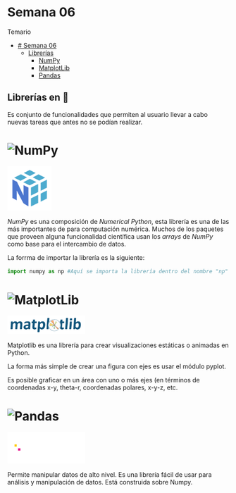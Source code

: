 # Semana 06

Temario
- [# Semana 06](#semana-06)
    - [Librerías](#semana-06)
        - [NumPy](#numpyhttpsnumpyorg)
        - [MatplotLib](#matplotlibhttpsmatplotliborg)
        - [Pandas](#pandashttpspandaspydataorg)
## Librerías en :snake:

Es conjunto de funcionalidades que permiten al usuario  llevar a cabo nuevas tareas que antes no se podían realizar.

# ![NumPy](https://numpy.org/)
<img src="numpy.svg" width =20%,></img>

*NumPy* es una composición de *Numerical Python*, esta librería es una de las más importantes de para computación numérica. Muchos de los paquetes que proveen alguna funcionalidad científica usan los *arrays* de *NumPy* como base para el intercambio de datos.

La forrma de importar la librería es la siguiente:

```python
import numpy as np #Aquí se importa la librería dentro del nombre "np"
```



# ![MatplotLib](https://matplotlib.org/)

<img src="matplotlib.svg" width =35%,></img>

Matplotlib es una librería para crear visualizaciones estáticas o
animadas en Python.

La forma más simple de crear una figura con ejes es usar el módulo pyplot.

Es posible graficar en un área con uno o más ejes (en términos de
coordenadas x-y, theta-r, coordenadas polares, x-y-z, etc.

# ![Pandas](https://pandas.pydata.org/)
<img src="pandas_white.svg" width =35%,></img>

Permite manipular datos de alto nivel. Es una librería fácil de usar para
análisis y manipulación de datos. Está construida sobre Numpy.